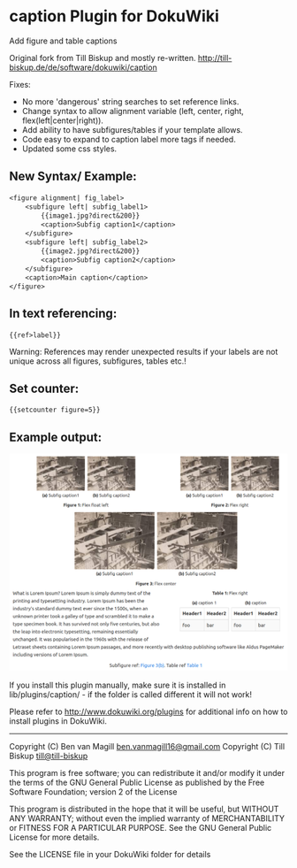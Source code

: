 # caption Plugin for DokuWiki

Add figure and table captions

Original fork from Till Biskup and mostly re-written. 
http://till-biskup.de/de/software/dokuwiki/caption


Fixes: 
- No more 'dangerous' string searches to set reference links.
- Change syntax to allow alignment variable (left, center, right, flex(left|center|right)).
- Add ability to have subfigures/tables if your template allows.
- Code easy to expand to caption label more tags if needed.
- Updated some css styles.


New Syntax/ Example:
-------------


```
<figure alignment| fig_label>
	<subfigure left| subfig_label1>
		{{image1.jpg?direct&200}}
		<caption>Subfig caption1</caption>
	</subfigure>
	<subfigure left| subfig_label2>
		{{image2.jpg?direct&200}}
		<caption>Subfig caption2</caption>
	</subfigure>
	<caption>Main caption</caption>
</figure>
```

In text referencing:
-------------
```
{{ref>label}}
```
Warning: References may render unexpected results if your labels are not unique across all figures, subfigures, tables etc.!

Set counter:
-------------

```
{{setcounter figure=5}}
```

Example output:
-------------

![Example output](example.png "output of Example")

If you install this plugin manually, make sure it is installed in
lib/plugins/caption/ - if the folder is called different it
will not work!

Please refer to http://www.dokuwiki.org/plugins for additional info
on how to install plugins in DokuWiki.

----

Copyright (C) Ben van Magill <ben.vanmagill16@gmail.com>
Copyright (C) Till Biskup <till@till-biskup>

This program is free software; you can redistribute it and/or modify
it under the terms of the GNU General Public License as published by
the Free Software Foundation; version 2 of the License

This program is distributed in the hope that it will be useful,
but WITHOUT ANY WARRANTY; without even the implied warranty of
MERCHANTABILITY or FITNESS FOR A PARTICULAR PURPOSE.  See the
GNU General Public License for more details.

See the LICENSE file in your DokuWiki folder for details
